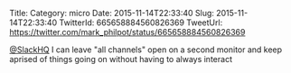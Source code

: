 Title: 
Category: micro
Date: 2015-11-14T22:33:40
Slug: 2015-11-14T22:33:40
TwitterId: 665658884560826369
TweetUrl: https://twitter.com/mark_philpot/status/665658884560826369

[@SlackHQ](https://twitter.com/SlackHQ) I can leave "all channels" open on a second monitor and keep aprised of things going on without having to always interact